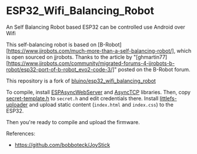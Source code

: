 # ESP32_Wifi_Balancing_Robot
 An Self Balancing Robot based ESP32 can be controlled use Android over Wifi

This self-balancing robot is based on [B-Robot][https://www.jjrobots.com/much-more-than-a-self-balancing-robot/], which is open sourced on jjrobots. Thanks to the article by "[ghmartin77][https://www.jjrobots.com/community/migrated-forums-4-jjrobots-b-robot/esp32-port-of-b-robot_evo2-code-3/]" posted on the B-Robot forum.

This repository is a fork of [bluino/esp32_wifi_balancing_robot](https://github.com/bluino/esp32_wifi_balancing_robot)

To compile, install [ESPAsyncWebServer](https://github.com/ESP32Async/ESPAsyncWebServer) and [AsyncTCP](https://github.com/ESP32Async/AsyncTCP) libraries.
Then, copy [secret-template.h](secret-template.h) to `secret.h` and edit credentials there.
Install [littlefs-uploader](https://github.com/earlephilhower/arduino-littlefs-upload) and upload static content (`index.html` and `index.css`) to the ESP32.

Then you're ready to compile and upload the firmware.

References:
- https://github.com/bobboteck/JoyStick
